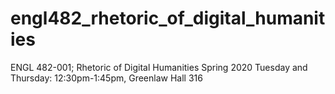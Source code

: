 # engl482_rhetoric_of_digital_humanities


ENGL 482-001; Rhetoric of Digital Humanities Spring 2020
Tuesday and Thursday: 12:30pm-1:45pm, Greenlaw Hall 316


 
